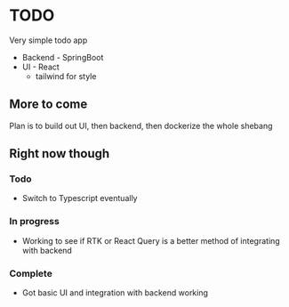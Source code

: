# TODO

Very simple todo app

- Backend - SpringBoot
- UI - React
  - tailwind for style

## More to come

Plan is to build out UI, then backend, then dockerize the whole shebang

## Right now though

### Todo

- Switch to Typescript eventually

### In progress

- Working to see if RTK or React Query is a better method of integrating with backend


### Complete

- Got basic UI and integration with backend working
